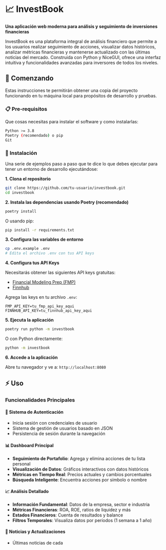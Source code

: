 # 📈 InvestBook

**Una aplicación web moderna para análisis y seguimiento de inversiones financieras**

InvestBook es una plataforma integral de análisis financiero que permite a los usuarios realizar seguimiento de acciones, visualizar datos históricos, analizar métricas financieras y mantenerse actualizado con las últimas noticias del mercado. Construida con Python y NiceGUI, ofrece una interfaz intuitiva y funcionalidades avanzadas para inversores de todos los niveles.


## 🚀 Comenzando

Estas instrucciones te permitirán obtener una copia del proyecto funcionando en tu máquina local para propósitos de desarrollo y pruebas.

### 📋 Pre-requisitos

Que cosas necesitas para instalar el software y como instalarlas:

```bash
Python >= 3.8
Poetry (recomendado) o pip
Git
```

### 🔧 Instalación

Una serie de ejemplos paso a paso que te dice lo que debes ejecutar para tener un entorno de desarrollo ejecutándose:

**1. Clona el repositorio**
```bash
git clone https://github.com/tu-usuario/investbook.git
cd investbook
```

**2. Instala las dependencias usando Poetry (recomendado)**
```bash
poetry install
```

O usando pip:
```bash
pip install -r requirements.txt
```

**3. Configura las variables de entorno**
```bash
cp .env.example .env
# Edita el archivo .env con tus API keys
```

**4. Configura tus API Keys**

Necesitarás obtener las siguientes API keys gratuitas:
- [Financial Modeling Prep (FMP)](https://financialmodelingprep.com/developer/docs)
- [Finnhub](https://finnhub.io/docs/api)

Agrega las keys en tu archivo `.env`:
```
FMP_API_KEY=tu_fmp_api_key_aqui
FINNHUB_API_KEY=tu_finnhub_api_key_aqui
```

**5. Ejecuta la aplicación**
```bash
poetry run python -m investbook
```

O con Python directamente:
```bash
python -m investbook
```

**6. Accede a la aplicación**

Abre tu navegador y ve a: `http://localhost:8080`

## ⚡ Uso

### Funcionalidades Principales

#### 🔐 Sistema de Autenticación
- Inicia sesión con credenciales de usuario
- Sistema de gestión de usuarios basado en JSON
- Persistencia de sesión durante la navegación

#### 📊 Dashboard Principal
- **Seguimiento de Portafolio**: Agrega y elimina acciones de tu lista personal
- **Visualización de Datos**: Gráficos interactivos con datos históricos
- **Métricas en Tiempo Real**: Precios actuales y cambios porcentuales
- **Búsqueda Inteligente**: Encuentra acciones por símbolo o nombre

#### 📈 Análisis Detallado
- **Información Fundamental**: Datos de la empresa, sector e industria
- **Métricas Financieras**: ROA, ROE, ratios de liquidez y más
- **Estados Financieros**: Cuenta de resultados y balance
- **Filtros Temporales**: Visualiza datos por períodos (1 semana a 1 año)

#### 📰 Noticias y Actualizaciones
- Últimas noticias de cada
